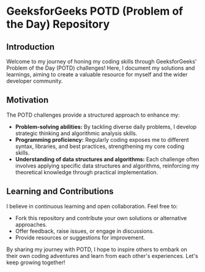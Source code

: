 # GeeksforGeeks POTD (Problem of the Day) Repository

## Introduction

Welcome to my journey of honing my coding skills through GeeksforGeeks' Problem of the Day (POTD) challenges! Here, I document my solutions and learnings, aiming to create a valuable resource for myself and the wider developer community.

## Motivation

The POTD challenges provide a structured approach to enhance my:
- **Problem-solving abilities:** By tackling diverse daily problems, I develop strategic thinking and algorithmic analysis skills.
- **Programming proficiency:** Regularly coding exposes me to different syntax, libraries, and best practices, strengthening my core coding skills.
- **Understanding of data structures and algorithms:** Each challenge often involves applying specific data structures and algorithms, reinforcing my theoretical knowledge through practical implementation.

## Learning and Contributions

I believe in continuous learning and open collaboration. Feel free to:
- Fork this repository and contribute your own solutions or alternative approaches.
- Offer feedback, raise issues, or engage in discussions.
- Provide resources or suggestions for improvement.

By sharing my journey with POTD, I hope to inspire others to embark on their own coding adventures and learn from each other's experiences. Let's keep growing together!
